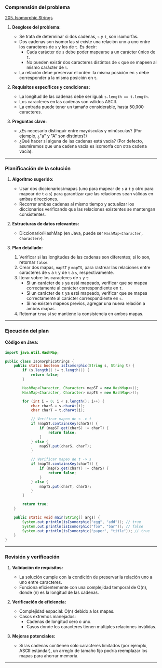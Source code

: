 ### **Comprensión del problema**

[205. Isomorphic Strings](https://leetcode.com/problems/isomorphic-strings/description/?envType=study-plan-v2&envId=top-interview-150)

1. **Desglose del problema:**

   - Se trata de determinar si dos cadenas, `s` y `t`, son isomorfas.
   - Dos cadenas son isomorfas si existe una relación uno a uno entre los caracteres de `s` y los de `t`. Es decir:
     - Cada carácter de `s` debe poder mapearse a un carácter único de `t`.
     - No pueden existir dos caracteres distintos de `s` que se mapeen al mismo carácter de `t`.
   - La relación debe preservar el orden: la misma posición en `s` debe corresponder a la misma posición en `t`.

2. **Requisitos específicos y condiciones:**

   - La longitud de las cadenas debe ser igual: `s.length == t.length`.
   - Los caracteres en las cadenas son válidos ASCII.
   - La entrada puede tener un tamaño considerable, hasta 50,000 caracteres.

3. **Preguntas clave:**
   - ¿Es necesario distinguir entre mayúsculas y minúsculas? (Por ejemplo, ¿"a" y "A" son distintos?)
   - ¿Qué hacer si alguna de las cadenas está vacía? (Por defecto, asumiremos que una cadena vacía es isomorfa con otra cadena vacía).

---

### **Planificación de la solución**

1. **Algoritmo sugerido:**

   - Usar dos diccionarios/mapas (uno para mapear de `s` a `t` y otro para mapear de `t` a `s`) para garantizar que las relaciones sean válidas en ambas direcciones.
   - Recorrer ambas cadenas al mismo tiempo y actualizar los diccionarios verificando que las relaciones existentes se mantengan consistentes.

2. **Estructuras de datos relevantes:**

   - Diccionario/HashMap (en Java, puede ser `HashMap<Character, Character>`).

3. **Plan detallado:**
   1. Verificar si las longitudes de las cadenas son diferentes; si lo son, retornar `false`.
   2. Crear dos mapas, `mapST` y `mapTS`, para rastrear las relaciones entre caracteres de `s` a `t` y de `t` a `s`, respectivamente.
   3. Iterar sobre los caracteres de `s` y `t`:
      - Si un carácter de `s` ya está mapeado, verificar que se mapea correctamente al carácter correspondiente en `t`.
      - Si un carácter de `t` ya está mapeado, verificar que se mapea correctamente al carácter correspondiente en `s`.
      - Si no existen mapeos previos, agregar una nueva relación a ambos mapas.
   4. Retornar `true` si se mantiene la consistencia en ambos mapas.

---

### **Ejecución del plan**

#### Código en Java:

```java
import java.util.HashMap;

public class IsomorphicStrings {
    public static boolean isIsomorphic(String s, String t) {
        if (s.length() != t.length()) {
            return false;
        }

        HashMap<Character, Character> mapST = new HashMap<>();
        HashMap<Character, Character> mapTS = new HashMap<>();

        for (int i = 0; i < s.length(); i++) {
            char charS = s.charAt(i);
            char charT = t.charAt(i);

            // Verificar mapeo de s -> t
            if (mapST.containsKey(charS)) {
                if (mapST.get(charS) != charT) {
                    return false;
                }
            } else {
                mapST.put(charS, charT);
            }

            // Verificar mapeo de t -> s
            if (mapTS.containsKey(charT)) {
                if (mapTS.get(charT) != charS) {
                    return false;
                }
            } else {
                mapTS.put(charT, charS);
            }
        }

        return true;
    }

    public static void main(String[] args) {
        System.out.println(isIsomorphic("egg", "add")); // true
        System.out.println(isIsomorphic("foo", "bar")); // false
        System.out.println(isIsomorphic("paper", "title")); // true
    }
}
```

---

### **Revisión y verificación**

1. **Validación de requisitos:**

   - La solución cumple con la condición de preservar la relación uno a uno entre caracteres.
   - Funciona eficientemente con una complejidad temporal de O(n), donde (n) es la longitud de las cadenas.

2. **Verificación de eficiencia:**

   - Complejidad espacial: O(n) debido a los mapas.
   - Casos extremos manejados:
     - Cadenas de longitud cero o uno.
     - Casos donde los caracteres tienen múltiples relaciones inválidas.

3. **Mejoras potenciales:**
   - Si las cadenas contienen solo caracteres limitados (por ejemplo, ASCII estándar), un arreglo de tamaño fijo podría reemplazar los mapas para ahorrar memoria.

---
